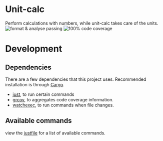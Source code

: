 <!-- 
This README describes the package. If you publish this package to pub.dev,
this README's contents appear on the landing page for your package.

For information about how to write a good package README, see the guide for
[writing package pages](https://dart.dev/guides/libraries/writing-package-pages). 

For general information about developing packages, see the Dart guide for
[creating packages](https://dart.dev/guides/libraries/create-library-packages)
and the Flutter guide for
[developing packages and plugins](https://flutter.dev/developing-packages). 
-->
# Unit-calc 
Perform calculations with numbers, while unit-calc takes care of the units.
![format & analyse passing](https://github.com/BentEngbers/unit-calc/actions/workflows/push-checks.yaml/badge.svg?branch=master)
![100% code coverage](https://github.com/BentEngbers/unit-calc/actions/workflows/full-code-coverage.yaml/badge.svg?branch=master)
# Development
## Dependencies 
There are a few dependencies that this project uses.
Recommended installation is through [Cargo](https://doc.rust-lang.org/stable/cargo/).
- [just](https://github.com/casey/just), to run certain commands 
- [grcov](https://github.com/mozilla/grcov), to aggregates code coverage information.
- [watchexec](https://github.com/watchexec/watchexec), to run commands when file changes.

## Available commands
view the [justfile](./justfile) for a list of available commands.